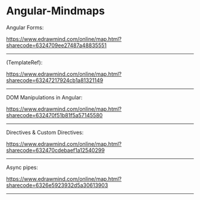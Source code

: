 # Angular-Mindmaps

Angular Forms:

https://www.edrawmind.com/online/map.html?sharecode=6324709ee27487a48835551

_____________________________________________________________________________________________________________________

<ng-template> (TemplateRef):

https://www.edrawmind.com/online/map.html?sharecode=63247217924cb1a81321149
_____________________________________________________________________________________________________________________

DOM Manipulations in Angular:

https://www.edrawmind.com/online/map.html?sharecode=632470f51b81f5a57145580

_____________________________________________________________________________________________________________________

Directives & Custom Directives:

https://www.edrawmind.com/online/map.html?sharecode=632470cdebaef1a12540299

_____________________________________________________________________________________________________________________

Async pipes:
  
https://www.edrawmind.com/online/map.html?sharecode=6326e5923932d5a30613903

_____________________________________________________________________________________________________________________

